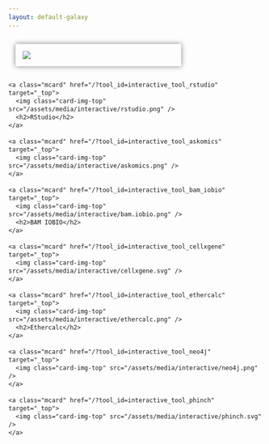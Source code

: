 ```yaml
---
layout: default-galaxy
---
```

<style type="text/css">
#maincontainer {
width: 100% !important;
}

.mcard {
	box-shadow: 0px 0px 10px grey;
	display: flex;
  width: 300px;
  flex-direction: column;
  margin: 1em;
  padding: 1em;
}
.mcard .card-img-top {
	width: 100%;
}
.mcard h2{
	text-align: center;
	color: #333;
	padding: 0.5em;
}
.mcard:hover {
	box-shadow: 0px 0px 10px black;
}

.flex-container {
  padding: 0;
  margin: 0;
  list-style: none;

  display: -webkit-box;
  display: -moz-box;
  display: -ms-flexbox;
  display: -webkit-flex;
  display: flex;

  -webkit-flex-flow: row wrap;
  justify-content: flex-start;
}
.mcard img {
margin: auto;
}

</style>

<div class="flex-container">
	<a class="mcard" href="/?tool_id=interactive_tool_jupyter" target="_top">
	  <img class="card-img-top" src="https://jupyter.org/assets/main-logo.svg" />
	</a>

	<a class="mcard" href="/?tool_id=interactive_tool_rstudio" target="_top">
	  <img class="card-img-top" src="/assets/media/interactive/rstudio.png" />
	  <h2>RStudio</h2>
	</a>

	<a class="mcard" href="/?tool_id=interactive_tool_askomics" target="_top">
	  <img class="card-img-top" src="/assets/media/interactive/askomics.png" />
	</a>

	<a class="mcard" href="/?tool_id=interactive_tool_bam_iobio" target="_top">
	  <img class="card-img-top" src="/assets/media/interactive/bam.iobio.png" />
	  <h2>BAM IOBIO</h2>
	</a>

	<a class="mcard" href="/?tool_id=interactive_tool_cellxgene" target="_top">
	  <img class="card-img-top" src="/assets/media/interactive/cellxgene.svg" />
	</a>

	<a class="mcard" href="/?tool_id=interactive_tool_ethercalc" target="_top">
	  <img class="card-img-top" src="/assets/media/interactive/ethercalc.png" />
	  <h2>Ethercalc</h2>
	</a>

	<a class="mcard" href="/?tool_id=interactive_tool_neo4j" target="_top">
	  <img class="card-img-top" src="/assets/media/interactive/neo4j.png" />
	</a>

	<a class="mcard" href="/?tool_id=interactive_tool_phinch" target="_top">
	  <img class="card-img-top" src="/assets/media/interactive/phinch.svg" />
	</a>

</div>

